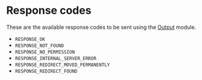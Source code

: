 # Response codes

These are the available response codes to be sent using the [Output](./) module.

* `RESPONSE_OK`
* `RESPONSE_NOT_FOUND`
* `RESPONSE_NO_PERMISSION`
* `RESPONSE_INTERNAL_SERVER_ERROR`
* `RESPONSE_REDIRECT_MOVED_PERMANENTLY`
* `RESPONSE_REDIRECT_FOUND`



